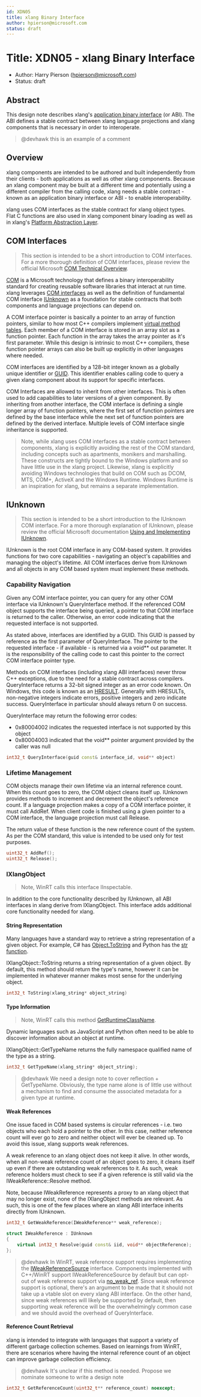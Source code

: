 ```yaml
---
id: XDN05
title: xlang Binary Interface
author: hpierson@microsoft.com
status: draft
---
```


# Title: XDN05 - xlang Binary Interface

- Author: Harry Pierson (hpierson@microsoft.com)
- Status: draft

## Abstract

This design note describes xlang's [application binary interface](https://en.wikipedia.org/wiki/Application_binary_interface)
(or ABI). The ABI defines a stable contract between xlang language projections and xlang components
that is necessary in order to interoperate.

> @devhawk this is an example of a comment

## Overview

xlang components are intended to be authored and built independently from their clients - both
applications as well as other xlang components. Because an xlang component may be built at a
different time and potentially using a different compiler from the calling code, xlang needs a
stable contract - known as an application binary interface or ABI - to enable interoperability.

xlang uses COM interfaces as the stable contract for xlang object types. Flat C functions are also
used in xlang component binary loading as well as in xlang's
[Platform Abstraction Layer](XDN06%20-%20xlang%20Platform%20Abstraction%20Layer.md).

## COM Interfaces

> This section is intended to be a short introduction to COM interfaces.
For a more thorough definition of COM interfaces, please review the official Microsoft
[COM Technical Overview](https://docs.microsoft.com/en-us/windows/desktop/com/com-technical-overview).

[COM](https://docs.microsoft.com/en-us/windows/desktop/com/component-object-model--com--portal)
is a Microsoft technology that defines a binary interoperability standard for creating reusable
software libraries that interact at run time. xlang leverages
[COM interfaces](https://docs.microsoft.com/en-us/windows/desktop/com/com-objects-and-interfaces)
as well as the definition of fundamental COM interface
[IUnknown](https://docs.microsoft.com/en-us/windows/desktop/com/using-and-implementing-iunknown)
as a foundation for stable contracts that both components and language projections can depend on.

A COM interface pointer is basically a pointer to an array of function pointers, similar to how
most C++ compilers implement
[virtual method tables](https://en.wikipedia.org/wiki/Virtual_method_table).
Each member of a COM interface is stored in an array slot as a function pointer. Each function in
the array takes the array pointer as it's first parameter. While this design is intrinsic to most
C++ compilers, these function pointer arrays can also be built up explicitly in other languages
where needed.

COM interfaces are identified by a 128-bit integer known as a globally unique identifier or
[GUID](https://en.wikipedia.org/wiki/Universally_unique_identifier).
This identifier enables calling code to query a given xlang component about its support for
specific interfaces.

COM Interfaces are allowed to inherit from other interfaces. This is often used to add capabilities
to later versions of a given component. By inheriting from another interface, the COM interface is
defining a single longer array of function pointers, where the first set of function pointers are
defined by the base interface while the next set of function pointers are defined by the derived
interface. Multiple levels of COM interface single inheritance is supported.

> Note, while xlang uses COM interfaces as a stable contract between components, xlang is
explicitly avoiding the rest of the COM standard, including concepts such as apartments, monikers
and marshalling. These constructs are tightly bound to the Windows platform and so have little use
in the xlang project. Likewise, xlang is explicitly avoiding Windows technologies that build on COM
such as DCOM, MTS, COM+, ActiveX and the Windows Runtime. Windows Runtime is an inspiration for
xlang, but remains a separate implementation.

## IUnknown

> This section is intended to be a short introduction to the IUnknown COM interface.
For a more thorough explanation of IUnknown, please review the official Microsoft documentation
[Using and Implementing IUnknown](https://docs.microsoft.com/en-us/windows/desktop/com/using-and-implementing-iunknown).

IUnknown is the root COM interface in any COM-based system. It provides functions for two core
capabilities - navigating an object's capabilities and managing the object's lifetime. All COM
interfaces derive from IUnknown and all objects in any COM based system must implement these
methods.

### Capability Navigation

Given any COM interface pointer, you can query for any other COM interface via IUnknown's
QueryInterface method. If the referenced COM object supports the interface being queried, a pointer
to that COM interface is returned to the caller. Otherwise, an error code indicating that the
requested interface is not supported.

As stated above, interfaces are identified by a GUID. This GUID is passed by reference as the first
parameter of QueryInterface. The pointer to the requested interface - if available - is returned
via a void** out parameter. It is the responsibility of the calling code to cast this pointer to
the correct COM interface pointer type.

Methods on COM interfaces (including xlang ABI interfaces) never throw C++ exceptions, due to the
need for a stable contract across compilers. QueryInterface returns a 32-bit signed integer as an
error code known. On Windows, this code is known as an
[HRESULT](https://docs.microsoft.com/en-us/windows/desktop/com/error-handling-in-com).
Generally with HRESULTs, non-negative integers indicate errors, positive integers and zero indicate
success. QueryInterface in particular should always return 0 on success.

QueryInterface may return the following error codes:

- 0x80004002 indicates the requested interface is not supported by this object
- 0x80004003 indicated that the void** pointer argument provided by the caller was null

``` cpp
int32_t QueryInterface(guid const& interface_id, void** object)
```

### Lifetime Management

COM objects manage their own lifetime via an internal reference count. When this count goes to
zero, the COM object cleans itself up. IUnknown provides methods to increment and decrement the
object's reference count. If a language projection makes a copy of a COM interface pointer, it must
call AddRef. When client code is finished using a given pointer to a COM interface, the language
projection must call Release.

The return value of these function is the new reference count of the system. As per the COM
standard, this value is intended to be used only for test purposes.

``` cpp
uint32_t AddRef();
uint32_t Release();
```

### IXlangObject

> Note, WinRT calls this interface IInspectable.

In addition to the core functionality described by IUnknown, all ABI interfaces in xlang derive from
IXlangObject. This interface adds additional core functionality needed for xlang.

#### String Representation

Many languages have a standard way to retrieve a string representation of a given object. For
example, C# has
[Object.ToString](https://docs.microsoft.com/en-us/dotnet/api/system.object.tostring?view=netframework-4.7.2)
and Python has the [str function](https://docs.python.org/3/library/functions.html#func-str).

IXlangObject::ToString returns a string representation of a given object. By default, this method
should return the type's name, however it can be implemented in whatever manner makes most sense
for the underlying object.

``` cpp
int32_t ToString(xlang_string* object_string)
```

#### Type Information

> Note, WinRT calls this method
[GetRuntimeClassName](https://docs.microsoft.com/en-us/windows/desktop/api/inspectable/nf-inspectable-iinspectable-getruntimeclassname).

Dynamic languages such as JavaScript and Python often need to be able to discover information
about an object at runtime.

IXlangObject::GetTypeName returns the fully namespace qualified name of the type as a string.

``` cpp
int32_t GetTypeName(xlang_string* object_string);
```

> @devhawk We need a design note to cover reflection + GetTypeName. Obviously, the type
name alone is of little use without a mechanism to find and consume the associated metadata for
a given type at runtime.

#### Weak References

One issue faced in COM based systems is circular references - i.e. two objects who each hold a
pointer to the other. In this case, neither reference count will ever go to zero and neither
object will ever be cleaned up. To avoid this issue, xlang supports weak references.

A weak reference to an xlang object does not keep it alive. In other words, when all non-weak
reference count of an object goes to zero, it cleans itself up even if there are outstanding weak
references to it. As such, weak reference holders must check to see if a given reference is still
valid via the IWeakReference::Resolve method.

Note, because IWeakReference represents a proxy to an xlang object that may no longer exist, none
of the IXlangObject methods are relevant. As such, this is one of the few places where an xlang
ABI interface inherits directly from IUnknown.

``` cpp
int32_t GetWeakReference(IWeakReference** weak_reference);

struct IWeakReference : IUnknown
{
    virtual int32_t Resolve(guid const& iid, void** objectReference);
};
```

> @devhawk In WinRT, weak reference support requires implementing the
[IWeakReferenceSource](https://docs.microsoft.com/en-us/windows/desktop/api/weakreference/nn-weakreference-iweakreferencesource)
interface. Components implemented with C++/WinRT support IWeakReferenceSource by default but can
opt-out of weak reference support via
[no_weak_ref](https://docs.microsoft.com/en-us/uwp/cpp-ref-for-winrt/no-weak-ref). Since weak
reference support is optional, there's an argument to be made that it should not take up a vtable
slot on every xlang ABI interface. On the other hand, since weak references will likely be
supported by default, then supporting weak reference will be the overwhelmingly common case and we
should avoid the overhead of QueryInterface.

#### Reference Count Retrieval

xlang is intended to integrate with languages that support a variety of different garbage
collection schemes. Based on learnings from WinRT, there are scenarios where having the
internal reference count of an object can improve garbage collection efficiency.

> @devhawk It's unclear if this method is needed. Propose we nominate someone to write a design note

``` cpp
int32_t GetReferenceCount(uint32_t** reference_count) noexcept;
```
